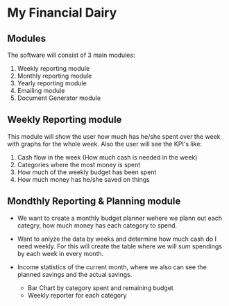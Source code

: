 # My Financial Dairy

## Modules

The software will consist of 3 main modules:

1. Weekly reporting module
2. Monthly reporting module
3. Yearly reporting module
4. Emailing module
5. Document Generator module

## Weekly Reporting module

This module will show the user how much has he/she spent over the week with graphs for the whole week. Also the user will see the KPI's like:

1. Cash flow in the week (How much cash is needed in the week)
2. Categories where the most money is spent
3. How much of the weekly budget has been spent
4. How much money has he/she saved on things

## Mondthly Reporting & Planning module

- We want to create a monthly budget planner wehere we plann out each categry, how much money has each category to spend.

- Want to anlyze the data by weeks and determine how much cash do I need weekly. For this will create the table where we will sum spendings by each week in every month.

- Income statistics of the current month, where we also can see the planned savings and the actual savings.
  - Bar Chart by category spent and remaining budget
  - Weekly reporter for each category
